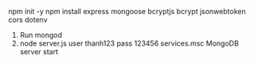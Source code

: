npm init -y
npm install express mongoose bcryptjs bcrypt jsonwebtoken cors dotenv
1. Run mongod
2. node server.js
user thanh123
pass 123456
services.msc
MongoDB server start